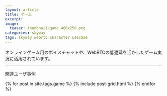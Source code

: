 ```yaml
---
layout: article
title: ゲーム
excerpt: 
image:
  teaser: thumbnail/game_400x250.png
categories: skyway
tags: skyway webrtc character usecase
---
```


オンラインゲーム用のボイスチャットや、WebRTCの低遅延を活かしたゲーム実況に活用されています。

<hr>

関連ユーザ事例

<div class="tiles">
{% for post in site.tags.game %}
  {% include post-grid.html %}
{% endfor %}
</div><!-- /.tiles -->
